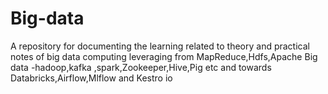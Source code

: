 # Big-data
A repository for documenting the learning related to theory and practical notes of big data computing leveraging from MapReduce,Hdfs,Apache Big data -hadoop,kafka ,spark,Zookeeper,Hive,Pig etc  and towards Databricks,Airflow,Mlflow and Kestro io
